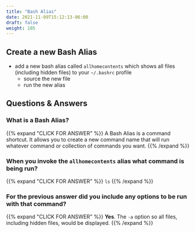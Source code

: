 ```yaml
---
title: "Bash Alias"
date: 2021-11-09T15:12:13-06:00
draft: false
weight: 105
---
```


## Create a new Bash Alias

- add a new bash alias called `allhomecontents` which shows all files (including hidden files) to your `~/.bashrc` profile
  - source the new file
  - run the new alias

## Questions & Answers

### What is a Bash Alias?

{{% expand "CLICK FOR ANSWER" %}} 
A Bash Alias is a command shortcut. It allows you to create a new command name that will run whatever command or collection of commands you want.
{{% /expand %}}

### When you invoke the `allhomecontents` alias what command is being run?

{{% expand "CLICK FOR ANSWER" %}} 
`ls`
{{% /expand %}}

### For the previous answer did you include any options to be run with that command?

{{% expand "CLICK FOR ANSWER" %}}
**Yes**. The `-a` option so all files, including hidden files, would be displayed. 
{{% /expand %}}
